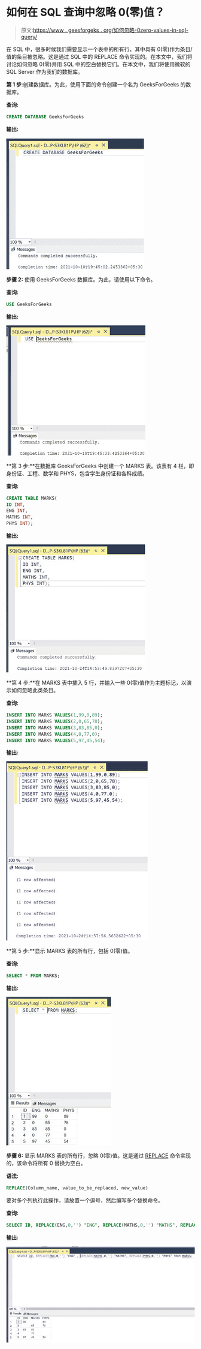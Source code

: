 # 如何在 SQL 查询中忽略 0(零)值？

> 原文:[https://www . geesforgeks . org/如何忽略-0zero-values-in-sql-query/](https://www.geeksforgeeks.org/how-to-ignore-0zero-values-in-sql-query/)

在 SQL 中，很多时候我们需要显示一个表中的所有行，其中具有 0(零)作为条目/值的条目被忽略。这是通过 SQL 中的 REPLACE 命令实现的。在本文中，我们将讨论如何忽略 0(零)并用 SQL 中的空白替换它们。在本文中，我们将使用微软的 SQL Server 作为我们的数据库。

**第 1 步**:创建数据库。为此，使用下面的命令创建一个名为 GeeksForGeeks 的数据库。

**查询:**

```sql
CREATE DATABASE GeeksForGeeks
```

**输出:**

![](img/35e6763d64a57600946af28da80394af.png)

**步骤 2:** 使用 GeeksForGeeks 数据库。为此，请使用以下命令。

**查询:**

```sql
USE GeeksForGeeks
```

**输出:**

![](img/bd44f0d21d117380343c53a4b44533b1.png)

**第 3 步:**在数据库 GeeksForGeeks 中创建一个 MARKS 表。该表有 4 栏，即身份证、工程、数学和 PHYS，包含学生身份证和各科成绩。

**查询:**

```sql
CREATE TABLE MARKS(
ID INT,
ENG INT,
MATHS INT,
PHYS INT);
```

**输出:**

![](img/3a9ac66eec1ac5bbdbdb96af6161307e.png)

**第 4 步:**在 MARKS 表中插入 5 行，并输入一些 0(零)值作为主题标记，以演示如何忽略此类条目。

**查询:**

```sql
INSERT INTO MARKS VALUES(1,99,0,89);
INSERT INTO MARKS VALUES(2,0,65,78);
INSERT INTO MARKS VALUES(3,83,85,0);
INSERT INTO MARKS VALUES(4,0,77,0);
INSERT INTO MARKS VALUES(5,97,45,54);
```

**输出:**

![](img/766912eb5f79e53117c765d391b8e385.png)

**第 5 步:**显示 MARKS 表的所有行，包括 0(零)值。

**查询:**

```sql
SELECT * FROM MARKS;
```

**输出:**

![](img/3ab44203521d8a8be1e69927c37b6d84.png)

**步骤 6:** 显示 MARKS 表的所有行，忽略 0(零)值。这是通过 [REPLACE](https://www.geeksforgeeks.org/replace-string-in-sql-server/) 命令实现的，该命令将所有 0 替换为空白。

**语法:**

```sql
REPLACE(Column_name, value_to_be_replaced, new_value)
```

要对多个列执行此操作，请放置一个逗号，然后编写多个替换命令。

**查询:**

```sql
SELECT ID, REPLACE(ENG,0,'') "ENG", REPLACE(MATHS,0,'') "MATHS", REPLACE(PHYS,0,'') "PHYS" FROM MARKS;
```

**输出:**

![](img/1f2885de36eec13bef10d5b5a6846380.png)